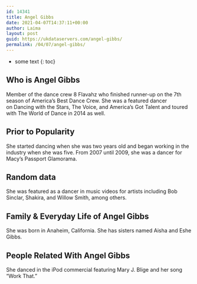 ```yaml
---
id: 14341
title: Angel Gibbs
date: 2021-04-07T14:37:11+00:00
author: Laima
layout: post
guid: https://ukdataservers.com/angel-gibbs/
permalink: /04/07/angel-gibbs/
---
```


* some text
{: toc}


## Who is Angel Gibbs
                  
                  
                  
Member of the dance crew 8 Flavahz who finished runner-up on the 7th season of America&#8217;s Best Dance Crew. She was a featured dancer on Dancing with the Stars, The Voice, and America&#8217;s Got Talent and toured with The World of Dance in 2014 as well.
                  
              
            
              
            
                
                
                
## Prior to Popularity
                  
                  
                  
She started dancing when she was two years old and began working in the industry when she was five. From 2007 until 2009, she was a dancer for Macy&#8217;s Passport Glamorama.
                  
              
            
              
            
                
                
                
## Random data
                  
                  
                  
She was featured as a dancer in music videos for artists including Bob Sinclar, Shakira, and Willow Smith, among others.
                  
              
            
              
            
                
                
                
## Family & Everyday Life of Angel Gibbs
                  
                  
                  
She was born in Anaheim, California. She has sisters named Aisha and Eshe Gibbs.
                  
              
            
              
            
                
                
                
## People Related With Angel Gibbs
                  
                  
                  
She danced in the iPod commercial featuring Mary J. Blige and her song &#8220;Work That.&#8221;
                  
              
            
              
            
                
              
            
              
              
            
            
              
            
          
          
          